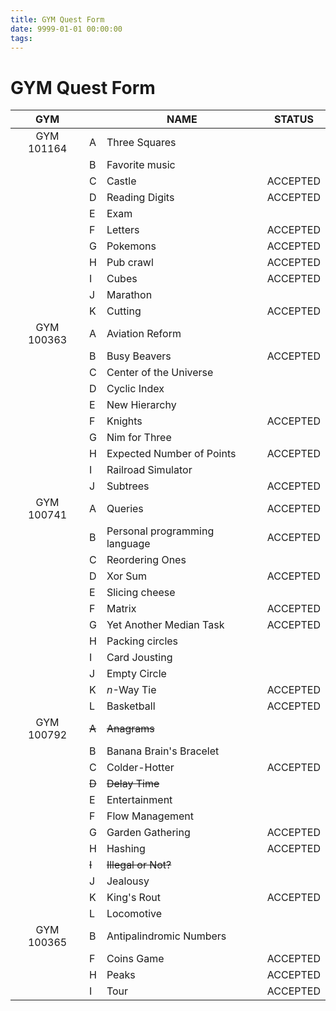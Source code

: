 ```yaml
---
title: GYM Quest Form
date: 9999-01-01 00:00:00
tags:
---
```


# GYM Quest Form

<!--more-->

|GYM        |        |NAME                |STATUS            |
|:---------:|--------|--------------------|------------------|
|GYM 101164 |A       |Three Squares       |                  |
|           |B       |Favorite music      |                  |
|           |C       |Castle              |ACCEPTED          |
|           |D       |Reading Digits      |ACCEPTED          |
|           |E       |Exam                |                  |
|           |F       |Letters             |ACCEPTED          |
|           |G       |Pokemons            |ACCEPTED          |
|           |H       |Pub crawl           |ACCEPTED          |
|           |I       |Cubes               |ACCEPTED          |
|           |J       |Marathon            |                  |
|           |K       |Cutting             |ACCEPTED          |
|GYM 100363 |A       |Aviation Reform     |                  |
|           |B       |Busy Beavers        |ACCEPTED          |
|           |C       |Center of the Universe|                |
|           |D       |Cyclic Index        |                  |
|           |E       |New Hierarchy       |                  |
|           |F       |Knights             |ACCEPTED          |
|           |G       |Nim for Three       |                  |
|           |H       |Expected Number of Points|ACCEPTED     |
|           |I       |Railroad Simulator  |                  |
|           |J       |Subtrees            |ACCEPTED          |
|GYM 100741 |A       |Queries             |ACCEPTED          |
|           |B       |Personal programming language|ACCEPTED |
|           |C       |Reordering Ones     |                  |
|           |D       |Xor Sum             |ACCEPTED          |
|           |E       |Slicing cheese      |                  |
|           |F       |Matrix              |ACCEPTED          |
|           |G       |Yet Another Median Task|ACCEPTED       |
|           |H       |Packing circles     |                  |
|           |I       |Card Jousting       |                  |
|           |J       |Empty Circle        |                  |
|           |K       |$n$-Way Tie         |ACCEPTED          |
|           |L       |Basketball          |ACCEPTED          |
|GYM 100792 |~~A~~   |~~Anagrams~~        |                  |
|           |B       |Banana Brain's Bracelet|               |
|           |C       |Colder-Hotter       |ACCEPTED          |
|           |~~D~~   |~~Delay Time~~      |                  |
|           |E       |Entertainment       |                  |
|           |F       |Flow Management     |                  |
|           |G       |Garden Gathering    |ACCEPTED          |
|           |H       |Hashing             |ACCEPTED          |
|           |~~I~~   |~~Illegal or Not?~~ |                  |
|           |J       |Jealousy            |                  |
|           |K       |King's Rout         |ACCEPTED          |
|           |L       |Locomotive          |                  |
|GYM 100365 |B       |Antipalindromic Numbers|               |
|           |F       |Coins Game          |ACCEPTED          |
|           |H       |Peaks               |ACCEPTED          |
|           |I       |Tour                |ACCEPTED          |